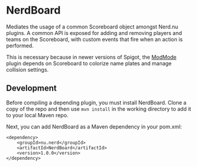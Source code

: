 # NerdBoard

Mediates the usage of a common Scoreboard object amongst Nerd.nu plugins. A common API is exposed for adding and removing players and teams on the Scoreboard, with custom events that fire when an action is performed.

This is necessary because in newer versions of Spigot, the [ModMode](https://github.com/NerdNu/ModMode) plugin depends on Scoreboard to colorize name plates and manage collision settings.

## Development

Before compiling a depending plugin, you must install NerdBoard. Clone a copy of the repo and then use `mvn install` in the working directory to add it to your local Maven repo.

Next, you can add NerdBoard as a Maven dependency in your pom.xml:

```
<dependency>
    <groupId>nu.nerd</groupId>
    <artifactId>NerdBoard</artifactId>
    <version>1.0.0</version>
</dependency>
```
